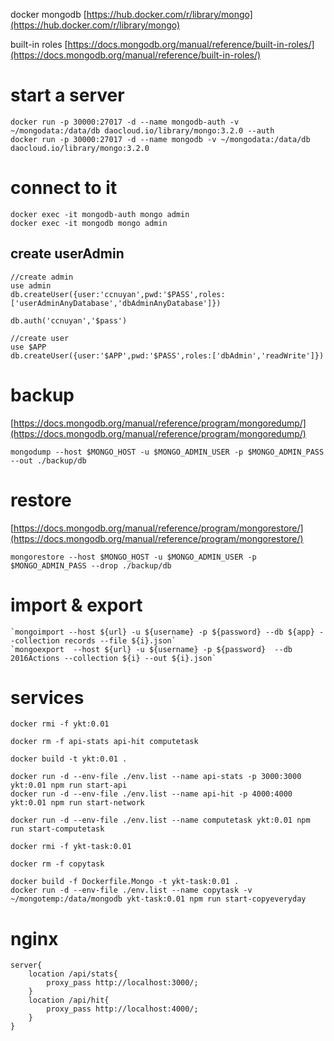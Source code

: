 docker mongodb [https://hub.docker.com/r/library/mongo](https://hub.docker.com/r/library/mongo)

built-in roles [https://docs.mongodb.org/manual/reference/built-in-roles/](https://docs.mongodb.org/manual/reference/built-in-roles/)

# start a server
```
docker run -p 30000:27017 -d --name mongodb-auth -v ~/mongodata:/data/db daocloud.io/library/mongo:3.2.0 --auth
docker run -p 30000:27017 -d --name mongodb -v ~/mongodata:/data/db daocloud.io/library/mongo:3.2.0
```

# connect to it

```
docker exec -it mongodb-auth mongo admin
docker exec -it mongodb mongo admin
```

## create userAdmin
```
//create admin
use admin
db.createUser({user:'ccnuyan',pwd:'$PASS',roles:['userAdminAnyDatabase','dbAdminAnyDatabase']})

db.auth('ccnuyan','$pass')

//create user
use $APP
db.createUser({user:'$APP',pwd:'$PASS',roles:['dbAdmin','readWrite']})
```

# backup
[https://docs.mongodb.org/manual/reference/program/mongoredump/](https://docs.mongodb.org/manual/reference/program/mongoredump/)
```
mongodump --host $MONGO_HOST -u $MONGO_ADMIN_USER -p $MONGO_ADMIN_PASS --out ./backup/db
```

# restore
[https://docs.mongodb.org/manual/reference/program/mongorestore/](https://docs.mongodb.org/manual/reference/program/mongorestore/)
```
mongorestore --host $MONGO_HOST -u $MONGO_ADMIN_USER -p $MONGO_ADMIN_PASS --drop ./backup/db
```

# import & export
```
`mongoimport --host ${url} -u ${username} -p ${password} --db ${app} --collection records --file ${i}.json`
`mongoexport  --host ${url} -u ${username} -p ${password}  --db 2016Actions --collection ${i} --out ${i}.json`
```

# services
```
docker rmi -f ykt:0.01

docker rm -f api-stats api-hit computetask

docker build -t ykt:0.01 .

docker run -d --env-file ./env.list --name api-stats -p 3000:3000 ykt:0.01 npm run start-api
docker run -d --env-file ./env.list --name api-hit -p 4000:4000 ykt:0.01 npm run start-network

docker run -d --env-file ./env.list --name computetask ykt:0.01 npm run start-computetask
```

```
docker rmi -f ykt-task:0.01

docker rm -f copytask

docker build -f Dockerfile.Mongo -t ykt-task:0.01 .
docker run -d --env-file ./env.list --name copytask -v ~/mongotemp:/data/mongodb ykt-task:0.01 npm run start-copyeveryday
```

# nginx 
```
server{
    location /api/stats{
        proxy_pass http://localhost:3000/;
    }
    location /api/hit{
        proxy_pass http://localhost:4000/;
    }
}
```


